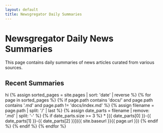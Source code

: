 ```yaml
---
layout: default
title: Newsgregator Daily Summaries
---
```


# Newsgregator Daily News Summaries

This page contains daily summaries of news articles curated from various sources.

## Recent Summaries
hi
{% assign sorted_pages = site.pages | sort: 'date' | reverse %}
{% for page in sorted_pages %}
  {% if page.path contains 'docs/' and page.path contains '.md' and page.path != 'docs/index.md' %}
    {% assign filename = page.path | split: '/' | last %}
    {% assign date_parts = filename | remove: '.md' | split: '-' %}
    {% if date_parts.size >= 3 %}
      * [{{ date_parts[0] }}-{{ date_parts[1] }}-{{ date_parts[2] }}]({{ site.baseurl }}{{ page.url }})
    {% endif %}
  {% endif %}
{% endfor %}
